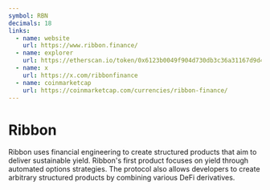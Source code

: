 ```yaml
---
symbol: RBN
decimals: 18
links:
  - name: website
    url: https://www.ribbon.finance/
  - name: explorer
    url: https://etherscan.io/token/0x6123b0049f904d730db3c36a31167d9d4121fa6b
  - name: x
    url: https://x.com/ribbonfinance
  - name: coinmarketcap
    url: https://coinmarketcap.com/currencies/ribbon-finance/
---
```


# Ribbon

Ribbon uses financial engineering to create structured products that aim to deliver sustainable yield. Ribbon's first product focuses on yield through automated options strategies. The protocol also allows developers to create arbitrary structured products by combining various DeFi derivatives.
